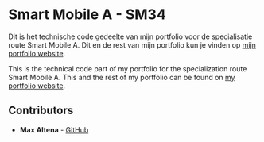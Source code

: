 # Smart Mobile A - SM34

Dit is het technische code gedeelte van mijn portfolio voor de specialisatie route Smart Mobile A. Dit en de rest van mijn portfolio kun je vinden op [mijn portfolio website](http://portfolio.maxaltena.com/SM34/).

This is the technical code part of my portfolio for the specialization route Smart Mobile A. This and the rest of my portfolio can be found on [my portfolio website](http://portfolio.maxaltena.com/SM34/).

## Contributors

* **Max Altena** - [GitHub](https://github.com/MaxAltena)

